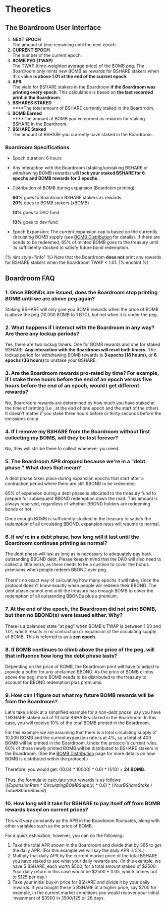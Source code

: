 # Theoretics

## The Boardroom User Interface

1. **NEXT EPOCH**\
   The amount of time remaining until the next epoch.
2. **CURRENT EPOCH**\
   The number of the current epoch.
3. **BOMB PEG (TWAP)**\
   The TWAP (time-weighted average price) of the BOMB peg. The Boardroom only mints new BOMB as rewards for BSHARE stakers when this value **is above 1.01** **at the end of the current epoch**.
4. **APR**\
   The yield for BSHARE stakers in the Boardroom **if the Boardroom was printing every epoch**. This calculation is based on **the last recorded print in the Boardroom**.
5. **BSHARES STAKED**\
   \*\*\*\*The total amount of BSHARE currently staked in the Boardroom.
6. **BOMB Earned**\
   \*\*\*\*The amount of BOMB you've earned as rewards for staking BSHARE in the Boardroom.
7. **BSHARE Staked**\
   The amount of BSHARE you currently have staked in the Boardroom.

### Boardroom Specifications

* Epoch duration: 6 hours
* Any interaction with the Boardroom (staking/unstaking BSHARE or withdrawing BOMB rewards) will **lock your staked BSHARE for 6 epochs and BOMB rewards for 3 epochs.**
*   Distribution of BOMB during expansion (Boardoom printing):

    **60%** goes to Boardroom BSHARE stakers as rewards\
    **20%** goes to BOMB stakers (xBOMB)

    **10%** goes to DAO fund

    **10%** goes to dev fund
* Epoch Expansion: The current expansion cap is based on the currently circulating BOMB supply (see [BOMB Distribution](bomb-distribution.md) for details). If there are bonds to be redeemed, 65% of minted BOMB goes to the treasury until its sufficiently stocked to satisfy future bond redemption.

{% hint style="info" %}
Note that the Boardroom **does not** print any rewards for BSHARE stakers when the Boardroom TWAP < 1.01.
{% endhint %}

## Boardroom FAQ

### **1. Once BBONDs are issued, does the Boardroom stop printing BOMB until we are above peg again?**

Staking BSHARE will only give you BOMB rewards when the price of BOMB is above the peg (10,000 BOMB to 1 BTC), but not when it is under the peg.

### **2. What happens if I interact with the Boardroom in any way? Are there any lockup periods?**

Yes, there are two lockup timers. One for BOMB rewards and one for staked BSHARE. **Any interaction with the Boardroom will reset both timers.** The lockup period for withdrawing BOMB rewards is **3 epochs (18 hours)**, or **6 epochs (36 hours)** to unstake your BSHARE.

### **3. Are the Boardroom rewards pro-rated by time? For example, if I stake three hours before the end of an epoch versus five hours before the end of an epoch, would I get different rewards?**

No, Boardroom rewards are determined by how much you have staked at the time of printing (i.e., at the end of one epoch and the start of the other). It doesn't matter if you stake three hours before or thirty seconds before the emissions occur.

### 4. If I remove my BSHARE from the Boardroom without first collecting my BOMB, will they be lost forever?

No, they will still be there to collect whenever you need.

### 5. The Boardroom APR dropped because we're in a "debt phase." What does that mean?

A debt phase takes place during expansion epochs that start after a contraction period where there are still BBOND to be redeemed.

65% of expansion during a debt phase is allocated to the treasury fund to prepare for subsequent BBOND redemption down the road. This amount is always reserved, regardless of whether BBOND holders are redeeming bonds or not.

Once enough BOMB is sufficiently stocked in the treasury to satisfy the redemption of all circulating BBOND, expansion rates will resume to normal.

### 6. If we're in a debt phase, how long will it last until the Boardroom continues printing as normal?

The debt phase will last as long as is necessary to adequately pay back outstanding BBOND debt. Please keep in mind that the DAO will also need to collect a little extra, as there needs to be a cushion to cover the bonus premiums when people redeem BBOND over peg.\
\
There's no exact way of calculating how many epochs it will take, since the protocol doesn't know exactly when people will redeem their BBOND. The debt phase cannot end until the treasury has enough BOMB to cover the redemption of all outstanding BBONDs plus a premium.

### 7. At the end of the epoch, the Boardroom did not print BOMB, but then no BBOND(s) were issued either. Why?

There is a balanced state "at peg" when BOMB's TWAP is between 1.00 and 1.01, which results in no contraction or expansion of the circulating supply of BOMB. This is referred to as a **zen epoch**.

### 8. If BOMB continues to climb above the price of the peg, will that influence how long the debt phase lasts?

Depending on the price of BOMB, the Boardroom print will have to adjust to provide a buffer for any unclaimed BBOND. As the price of BOMB climbs above the peg, more BOMB needs to be distributed to the treasury to account for BBOND redemption plus premiums.

### 9. How can I figure out what my future BOMB rewards will be from the Boardroom?

Let's take a look at a simplified example for a _non-debt phase_: say you have 1 BSHARE staked out of 10 total BSHAREs staked in the Boardroom. In this case, you will receive 10% of the total BOMB printed in the Boardroom.

For this example we are assuming that there is a total circulating supply of 10,000 BOMB and the current expansion rate is at 4%, so a total of 400 BOMB will be printed in the Boardroom. Under the protocol's current rules, 60% of those newly printed BOMB will be distributed to BSHARE stakers in the Boardroom. (See the [BOMB Distribution](bomb-distribution.md) page for more details on how BOMB is distributed within the protocol.)\
\
Therefore, you would get: ((0.04 _\*_ 10000) _\*_ 0.6) \* (1/10) = **24 BOMB**.\
\
Thus, the formula to calculate your rewards is as follows:\
((_ExpansionRate_ \* _CirculatingBOMBSupply)_ \* 0.6) \* (_YourBShareStake_ / _TotalBShareStaked_)

### 10. How long will it take for BSHARE to pay itself off from BOMB rewards based on current prices?

This will vary constantly as the APR in the Boardroom fluctuates, along with other variables such as the price of BOMB.

For a quick estimation, however, you can do the following:

1. Take the total APR shown in the Boardroom and divide that by 365 to get the daily APR. (For this example we will say the daily APR is 5%.) 
2. Multiply that daily APR by the current market price of the total BSHARE you have staked to see what your daily rewards are. (In this example, we have 5 BSHARE, each worth $500, for a total amount staked of $2500. Your daily return in this case would be $2500 \* 0.05, which comes out to $125 per day.)
3. Take your initial buy-in price for BSHARE and divide it by your daily rewards. If you bought these 5 BSHARE at a higher price, say $700 for example, in the current market conditions you would recover your initial investment of $3500 in 3500/125 or 28 days.
